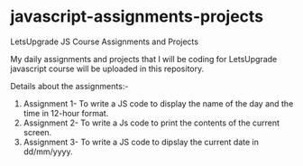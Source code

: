 # javascript-assignments-projects
LetsUpgrade JS Course Assignments and Projects

My daily assignments and projects that I will be coding  for LetsUpgrade javascript course will be uploaded in this repository.

Details about the assignments:-

1) Assignment 1- To write a JS code to display the name of the day and the time in 12-hour format.
2) Assignment 2- To write a Js code to print the contents of the current screen.
3) Assignment 3- To write a JS code to dipslay the current date in dd/mm/yyyy. 
